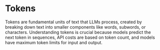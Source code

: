 # Tokens

Tokens are fundamental units of text that LLMs process, created by breaking down text into smaller components like words, subwords, or characters. Understanding tokens is crucial because models predict the next token in sequences, API costs are based on token count, and models have maximum token limits for input and output.
